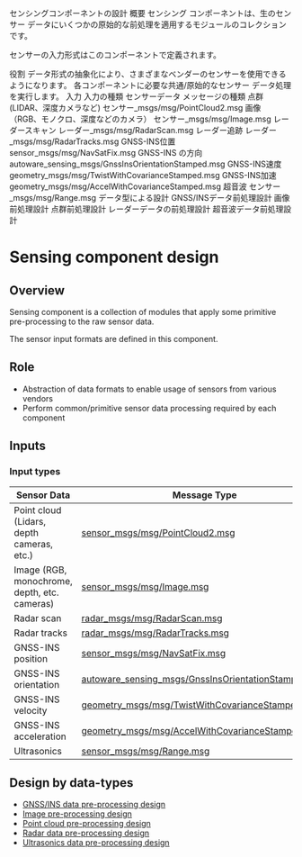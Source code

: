 センシングコンポーネントの設計
概要
センシング コンポーネントは、生のセンサー データにいくつかの原始的な前処理を適用するモジュールのコレクションです。

センサーの入力形式はこのコンポーネントで定義されます。

役割
データ形式の抽象化により、さまざまなベンダーのセンサーを使用できるようになります。
各コンポーネントに必要な共通/原始的なセンサー データ処理を実行します。
入力
入力の種類
センサーデータ	メッセージの種類
点群 (LIDAR、深度カメラなど)	センサー_msgs/msg/PointCloud2.msg
画像（RGB、モノクロ、深度などのカメラ）	センサー_msgs/msg/Image.msg
レーダースキャン	レーダー_msgs/msg/RadarScan.msg
レーダー追跡	レーダー_msgs/msg/RadarTracks.msg
GNSS-INS位置	sensor_msgs/msg/NavSatFix.msg
GNSS-INS の方向	autoware_sensing_msgs/GnssInsOrientationStamped.msg
GNSS-INS速度	geometry_msgs/msg/TwistWithCovarianceStamped.msg
GNSS-INS加速	geometry_msgs/msg/AccelWithCovarianceStamped.msg
超音波	センサー_msgs/msg/Range.msg
データ型による設計
GNSS/INSデータ前処理設計
画像前処理設計
点群前処理設計
レーダーデータの前処理設計
超音波データ前処理設計
# Sensing component design

## Overview

Sensing component is a collection of modules that apply some primitive pre-processing to the raw sensor data.

The sensor input formats are defined in this component.

## Role

- Abstraction of data formats to enable usage of sensors from various vendors
- Perform common/primitive sensor data processing required by each component

## Inputs

### Input types

| Sensor Data                                  | Message Type                                                                                                                                                                 |
| -------------------------------------------- | ---------------------------------------------------------------------------------------------------------------------------------------------------------------------------- |
| Point cloud (Lidars, depth cameras, etc.)    | [sensor_msgs/msg/PointCloud2.msg](https://github.com/ros2/common_interfaces/blob/rolling/sensor_msgs/msg/PointCloud2.msg)                                                    |
| Image (RGB, monochrome, depth, etc. cameras) | [sensor_msgs/msg/Image.msg](https://github.com/ros2/common_interfaces/blob/rolling/sensor_msgs/msg/Image.msg)                                                                |
| Radar scan                                   | [radar_msgs/msg/RadarScan.msg](https://github.com/ros-perception/radar_msgs/blob/ros2/msg/RadarScan.msg)                                                                     |
| Radar tracks                                 | [radar_msgs/msg/RadarTracks.msg](https://github.com/ros-perception/radar_msgs/blob/ros2/msg/RadarTracks.msg)                                                                 |
| GNSS-INS position                            | [sensor_msgs/msg/NavSatFix.msg](https://github.com/ros2/common_interfaces/blob/rolling/sensor_msgs/msg/NavSatFix.msg)                                                        |
| GNSS-INS orientation                         | [autoware_sensing_msgs/GnssInsOrientationStamped.msg](https://github.com/autowarefoundation/autoware_msgs/blob/main/autoware_sensing_msgs/msg/GnssInsOrientationStamped.msg) |
| GNSS-INS velocity                            | [geometry_msgs/msg/TwistWithCovarianceStamped.msg](https://github.com/ros2/common_interfaces/blob/rolling/geometry_msgs/msg/TwistWithCovarianceStamped.msg)                  |
| GNSS-INS acceleration                        | [geometry_msgs/msg/AccelWithCovarianceStamped.msg](https://github.com/ros2/common_interfaces/blob/rolling/geometry_msgs/msg/AccelWithCovarianceStamped.msg)                  |
| Ultrasonics                                  | [sensor_msgs/msg/Range.msg](https://github.com/ros2/common_interfaces/blob/rolling/sensor_msgs/msg/Range.msg)                                                                |

## Design by data-types

- [GNSS/INS data pre-processing design](data-types/gnss-ins-data.md)
- [Image pre-processing design](data-types/image.md)
- [Point cloud pre-processing design](data-types/point-cloud.md)
- [Radar data pre-processing design](data-types/radar-data.md)
- [Ultrasonics data pre-processing design](data-types/ultrasonics-data.md)
